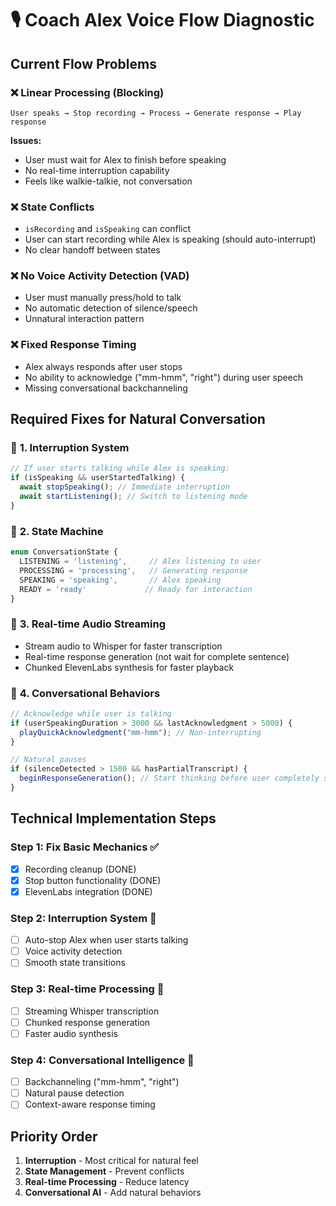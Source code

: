 # 🎙️ Coach Alex Voice Flow Diagnostic

## Current Flow Problems

### ❌ **Linear Processing (Blocking)**
```
User speaks → Stop recording → Process → Generate response → Play response
```
**Issues:**
- User must wait for Alex to finish before speaking
- No real-time interruption capability
- Feels like walkie-talkie, not conversation

### ❌ **State Conflicts**
- `isRecording` and `isSpeaking` can conflict
- User can start recording while Alex is speaking (should auto-interrupt)
- No clear handoff between states

### ❌ **No Voice Activity Detection (VAD)**
- User must manually press/hold to talk
- No automatic detection of silence/speech
- Unnatural interaction pattern

### ❌ **Fixed Response Timing**
- Alex always responds after user stops
- No ability to acknowledge ("mm-hmm", "right") during user speech
- Missing conversational backchanneling

## Required Fixes for Natural Conversation

### 🎯 **1. Interruption System**
```typescript
// If user starts talking while Alex is speaking:
if (isSpeaking && userStartedTalking) {
  await stopSpeaking(); // Immediate interruption
  await startListening(); // Switch to listening mode
}
```

### 🎯 **2. State Machine**
```typescript
enum ConversationState {
  LISTENING = 'listening',     // Alex listening to user
  PROCESSING = 'processing',   // Generating response
  SPEAKING = 'speaking',       // Alex speaking
  READY = 'ready'             // Ready for interaction
}
```

### 🎯 **3. Real-time Audio Streaming**
- Stream audio to Whisper for faster transcription
- Real-time response generation (not wait for complete sentence)
- Chunked ElevenLabs synthesis for faster playback

### 🎯 **4. Conversational Behaviors**
```typescript
// Acknowledge while user is talking
if (userSpeakingDuration > 3000 && lastAcknowledgment > 5000) {
  playQuickAcknowledgment("mm-hmm"); // Non-interrupting
}

// Natural pauses
if (silenceDetected > 1500 && hasPartialTranscript) {
  beginResponseGeneration(); // Start thinking before user completely stops
}
```

## Technical Implementation Steps

### Step 1: Fix Basic Mechanics ✅
- [x] Recording cleanup (DONE)
- [x] Stop button functionality (DONE)
- [x] ElevenLabs integration (DONE)

### Step 2: Interruption System 🚧
- [ ] Auto-stop Alex when user starts talking
- [ ] Voice activity detection
- [ ] Smooth state transitions

### Step 3: Real-time Processing 🚧  
- [ ] Streaming Whisper transcription
- [ ] Chunked response generation
- [ ] Faster audio synthesis

### Step 4: Conversational Intelligence 🚧
- [ ] Backchanneling ("mm-hmm", "right")
- [ ] Natural pause detection
- [ ] Context-aware response timing

## Priority Order
1. **Interruption** - Most critical for natural feel
2. **State Management** - Prevent conflicts
3. **Real-time Processing** - Reduce latency
4. **Conversational AI** - Add natural behaviors
